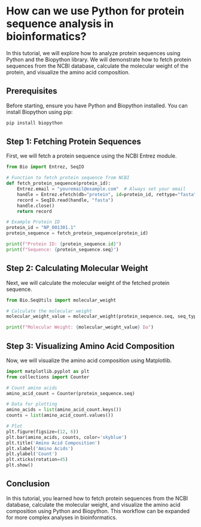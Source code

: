 # How can we use Python for protein sequence analysis in bioinformatics?

In this tutorial, we will explore how to analyze protein sequences using Python and the Biopython library. We will demonstrate how to fetch protein sequences from the NCBI database, calculate the molecular weight of the protein, and visualize the amino acid composition.

## Prerequisites

Before starting, ensure you have Python and Biopython installed. You can install Biopython using pip:

```bash
pip install biopython
```

## Step 1: Fetching Protein Sequences

First, we will fetch a protein sequence using the NCBI Entrez module.

```python
from Bio import Entrez, SeqIO

# Function to fetch protein sequence from NCBI
def fetch_protein_sequence(protein_id):
    Entrez.email = "youremail@example.com"  # Always set your email
    handle = Entrez.efetch(db="protein", id=protein_id, rettype="fasta")
    record = SeqIO.read(handle, "fasta")
    handle.close()
    return record

# Example Protein ID
protein_id = "NP_001301.1"
protein_sequence = fetch_protein_sequence(protein_id)

print(f"Protein ID: {protein_sequence.id}")
print(f"Sequence: {protein_sequence.seq}")
```

## Step 2: Calculating Molecular Weight

Next, we will calculate the molecular weight of the fetched protein sequence.

```python
from Bio.SeqUtils import molecular_weight

# Calculate the molecular weight
molecular_weight_value = molecular_weight(protein_sequence.seq, seq_type='protein')

print(f"Molecular Weight: {molecular_weight_value} Da")
```

## Step 3: Visualizing Amino Acid Composition

Now, we will visualize the amino acid composition using Matplotlib.

```python
import matplotlib.pyplot as plt
from collections import Counter

# Count amino acids
amino_acid_count = Counter(protein_sequence.seq)

# Data for plotting
amino_acids = list(amino_acid_count.keys())
counts = list(amino_acid_count.values())

# Plot
plt.figure(figsize=(12, 6))
plt.bar(amino_acids, counts, color='skyblue')
plt.title('Amino Acid Composition')
plt.xlabel('Amino Acids')
plt.ylabel('Count')
plt.xticks(rotation=45)
plt.show()
```

## Conclusion

In this tutorial, you learned how to fetch protein sequences from the NCBI database, calculate the molecular weight, and visualize the amino acid composition using Python and Biopython. This workflow can be expanded for more complex analyses in bioinformatics.